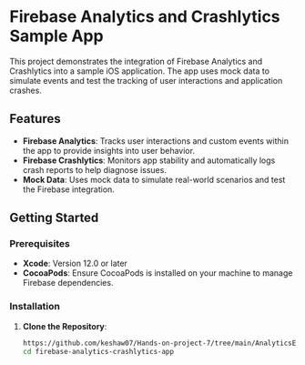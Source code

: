 # Firebase Analytics and Crashlytics Sample App

This project demonstrates the integration of Firebase Analytics and Crashlytics into a sample iOS application. The app uses mock data to simulate events and test the tracking of user interactions and application crashes.

## Features

- **Firebase Analytics**: Tracks user interactions and custom events within the app to provide insights into user behavior.
- **Firebase Crashlytics**: Monitors app stability and automatically logs crash reports to help diagnose issues.
- **Mock Data**: Uses mock data to simulate real-world scenarios and test the Firebase integration.

## Getting Started

### Prerequisites

- **Xcode**: Version 12.0 or later
- **CocoaPods**: Ensure CocoaPods is installed on your machine to manage Firebase dependencies.

### Installation

1. **Clone the Repository**:

   ```bash
   https://github.com/keshaw07/Hands-on-project-7/tree/main/AnalyticsExample.xcworkspace
   cd firebase-analytics-crashlytics-app

